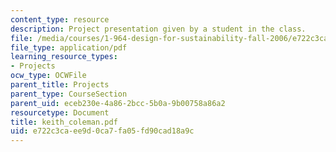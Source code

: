 ```yaml
---
content_type: resource
description: Project presentation given by a student in the class.
file: /media/courses/1-964-design-for-sustainability-fall-2006/e722c3caee9d0ca7fa05fd90cad18a9c_keith_coleman.pdf
file_type: application/pdf
learning_resource_types:
- Projects
ocw_type: OCWFile
parent_title: Projects
parent_type: CourseSection
parent_uid: eceb230e-4a86-2bcc-5b0a-9b00758a86a2
resourcetype: Document
title: keith_coleman.pdf
uid: e722c3ca-ee9d-0ca7-fa05-fd90cad18a9c
---
```

